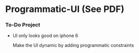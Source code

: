 # Programmatic-UI (See PDF)

### To-Do Project

* UI only looks good on iphone 6
   
    Make the UI dynamic by adding programmatic constraints

